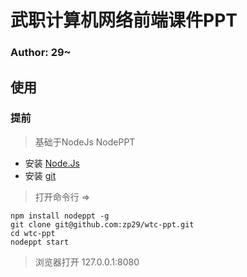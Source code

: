 # 武职计算机网络前端课件PPT

### Author: 29~

## 使用

### 提前

> 基础于NodeJs NodePPT

- 安装 [Node.Js](https://nodejs.org/en/)
- 安装 [git](https://git-scm.com/)


> 打开命令行 =>

```
npm install nodeppt -g
git clone git@github.com:zp29/wtc-ppt.git
cd wtc-ppt
nodeppt start
```

> 浏览器打开 127.0.0.1:8080













